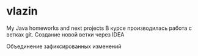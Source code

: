 # vlazin
My Java homeworks and next projects
В курсе производилась работа с ветках git.
Создание новой ветки через IDEA

Объединение зафиксированных изменений